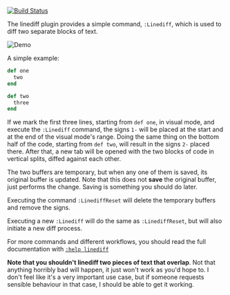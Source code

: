 [![Build Status](https://secure.travis-ci.org/AndrewRadev/linediff.vim.png?branch=master)](http://travis-ci.org/AndrewRadev/linediff.vim)

The linediff plugin provides a simple command, `:Linediff`, which is used to diff two separate blocks of text.

![Demo](http://i.andrewradev.com/24f5ad78d6deff0b2492dd011dbca7a9.gif)

A simple example:

``` ruby
def one
  two
end

def two
  three
end
```

If we mark the first three lines, starting from `def one`, in visual mode, and execute the `:Linediff` command, the signs `1-` will be placed at the start and at the end of the visual mode's range. Doing the same thing on the bottom half of the code, starting from `def two`, will result in the signs `2-` placed there. After that, a new tab will be opened with the two blocks of code in vertical splits, diffed against each other.

The two buffers are temporary, but when any one of them is saved, its original buffer is updated. Note that this does not **save** the original buffer, just performs the change. Saving is something you should do later.

Executing the command `:LinediffReset` will delete the temporary buffers and remove the signs.

Executing a new `:Linediff` will do the same as `:LinediffReset`, but will also initiate a new diff process.

For more commands and different workflows, you should read the full documentation with [`:help linediff`](https://github.com/AndrewRadev/linediff.vim/blob/master/doc/linediff.txt)

**Note that you shouldn't linediff two pieces of text that overlap**. Not that anything horribly bad will happen, it just won't work as you'd hope to. I don't feel like it's a very important use case, but if someone requests sensible behaviour in that case, I should be able to get it working.
